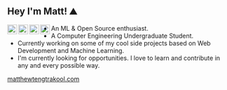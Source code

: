 ## Hey I'm Matt! ⛰️ 

<a href="https://twitter.com/ajaykhalsa_ak">
  <img align="left" alt="Matt's Twitter" width="22px" src="https://cdn.jsdelivr.net/npm/simple-icons@v3/icons/twitter.svg" />
</a>
<a href="https://www.linkedin.com/in/ajay-singh-khalsa/">
  <img align="left" alt="Matt's Linkedin" width="22px" src="https://cdn.jsdelivr.net/npm/simple-icons@v3/icons/linkedin.svg" />
</a>
<a href="https://github.com/AjayKhalsa">
  <img align="left" alt="Matt's Github" width="22px" src="https://cdn.jsdelivr.net/npm/simple-icons@v3/icons/github.svg" />
</a>
<a href="https://www.hackerrank.com/ajaykhalsa_ak">
  <img align="left" alt="Matt's Medium" width="22px" src="https://cdn.jsdelivr.net/npm/simple-icons@v3/icons/medium.svg" />
</a>

- An ML & Open Source enthusiast.
- A Computer Engineering Undergraduate Student. 
- Currently working on some of my cool side projects based on Web Development and Machine Learning.
- I'm currently looking for opportunities. I love to learn and contribute in any and every possible way.

<a href="matthewtengtrakool.com">
  matthewtengtrakool.com
</a>


